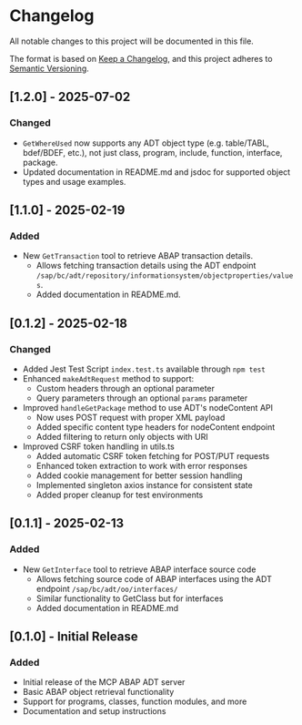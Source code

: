 # Changelog

All notable changes to this project will be documented in this file.

The format is based on [Keep a Changelog](https://keepachangelog.com/en/1.0.0/),
and this project adheres to [Semantic Versioning](https://semver.org/spec/v2.0.0.html).

## [1.2.0] - 2025-07-02

### Changed
- `GetWhereUsed` now supports any ADT object type (e.g. table/TABL, bdef/BDEF, etc.), not just class, program, include, function, interface, package.
- Updated documentation in README.md and jsdoc for supported object types and usage examples.

## [1.1.0] - 2025-02-19

### Added
- New `GetTransaction` tool to retrieve ABAP transaction details.
  - Allows fetching transaction details using the ADT endpoint `/sap/bc/adt/repository/informationsystem/objectproperties/values`.
  - Added documentation in README.md.

## [0.1.2] - 2025-02-18

### Changed
- Added Jest Test Script `index.test.ts` available through `npm test`
- Enhanced `makeAdtRequest` method to support:
  - Custom headers through an optional parameter
  - Query parameters through an optional `params` parameter
- Improved `handleGetPackage` method to use ADT's nodeContent API
  - Now uses POST request with proper XML payload
  - Added specific content type headers for nodeContent endpoint
  - Added filtering to return only objects with URI 
- Improved CSRF token handling in utils.ts
  - Added automatic CSRF token fetching for POST/PUT requests
  - Enhanced token extraction to work with error responses
  - Added cookie management for better session handling
  - Implemented singleton axios instance for consistent state
  - Added proper cleanup for test environments

## [0.1.1] - 2025-02-13

### Added
- New `GetInterface` tool to retrieve ABAP interface source code
  - Allows fetching source code of ABAP interfaces using the ADT endpoint `/sap/bc/adt/oo/interfaces/`
  - Similar functionality to GetClass but for interfaces
  - Added documentation in README.md

## [0.1.0] - Initial Release

### Added
- Initial release of the MCP ABAP ADT server
- Basic ABAP object retrieval functionality
- Support for programs, classes, function modules, and more
- Documentation and setup instructions
